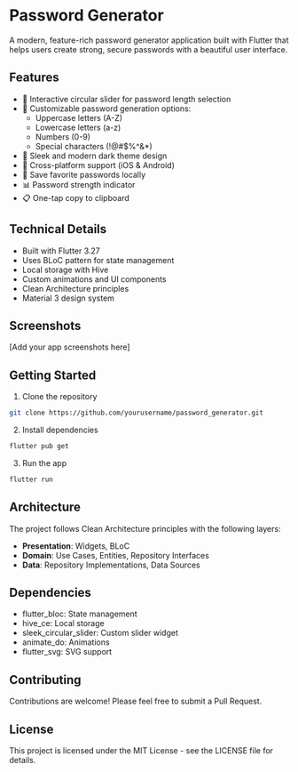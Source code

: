 # Password Generator

A modern, feature-rich password generator application built with Flutter that helps users create strong, secure passwords with a beautiful user interface.

## Features

- 🎯 Interactive circular slider for password length selection
- 🔐 Customizable password generation options:
  - Uppercase letters (A-Z)
  - Lowercase letters (a-z)
  - Numbers (0-9)
  - Special characters (!@#$%^&*)
- 🎨 Sleek and modern dark theme design
- 📱 Cross-platform support (iOS & Android)
- 💾 Save favorite passwords locally
- 📊 Password strength indicator
- 📋 One-tap copy to clipboard

## Technical Details

- Built with Flutter 3.27
- Uses BLoC pattern for state management
- Local storage with Hive
- Custom animations and UI components
- Clean Architecture principles
- Material 3 design system

## Screenshots

[Add your app screenshots here]

## Getting Started

1. Clone the repository

```bash
git clone https://github.com/yourusername/password_generator.git
```

2. Install dependencies

```bash
flutter pub get
```

3. Run the app

```bash
flutter run
```

## Architecture

The project follows Clean Architecture principles with the following layers:

- **Presentation**: Widgets, BLoC
- **Domain**: Use Cases, Entities, Repository Interfaces
- **Data**: Repository Implementations, Data Sources

## Dependencies

- flutter_bloc: State management
- hive_ce: Local storage
- sleek_circular_slider: Custom slider widget
- animate_do: Animations
- flutter_svg: SVG support

## Contributing

Contributions are welcome! Please feel free to submit a Pull Request.

## License

This project is licensed under the MIT License - see the LICENSE file for details.

